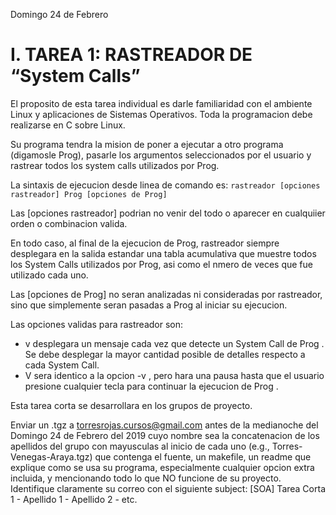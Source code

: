 Domingo 24 de Febrero

# I. TAREA 1: RASTREADOR DE “System Calls”
El proposito de esta tarea individual es darle familiaridad con el ambiente Linux y aplicaciones de Sistemas Operativos. Toda la programacion debe realizarse en C sobre Linux. 

Su programa tendra la mision de poner a ejecutar a otro  programa (digamosle Prog), pasarle los argumentos seleccionados por el usuario y rastrear todos los system calls utilizados por Prog.

La sintaxis de ejecucion desde linea de comando es:
`rastreador [opciones rastreador] Prog
[opciones de Prog]`

Las [opciones rastreador] podrian no venir del todo o aparecer en cualquiier orden o combinacion valida. 

En todo caso, al final de la ejecucion de Prog, rastreador siempre desplegara en la salida estandar una  tabla acumulativa que muestre todos los System Calls utilizados por Prog, asi como el nmero de veces que fue utilizado cada uno.

Las [opciones de Prog] no seran analizadas ni consideradas por rastreador, sino que simplemente seran pasadas a Prog al iniciar su ejecucion. 

Las opciones validas para rastreador son: 
- v desplegara un mensaje cada vez que detecte un System Call de Prog . Se debe desplegar la mayor cantidad posible de detalles respecto a cada System Call.
- V sera identico a la opcion -v , pero hara una pausa  hasta que el usuario presione cualquier tecla para continuar la ejecucion de Prog . 

Esta tarea corta se desarrollara en los grupos de  proyecto.

Enviar un .tgz a torresrojas.cursos@gmail.com antes de la medianoche del Domingo 24 de Febrero del 2019 cuyo nombre sea la concatenacion de los apellidos del grupo con mayusculas al inicio de cada uno (e.g., 
Torres-Venegas-Araya.tgz) que contenga el fuente, un makefile, un readme que explique como se usa su programa, especialmente cualquier opcion extra incluida, y mencionando  todo lo que NO funcione de su proyecto. Identifique claramente su correo con el siguiente subject: [SOA] Tarea Corta 1 - Apellido 1 - Apellido 2 - etc.
